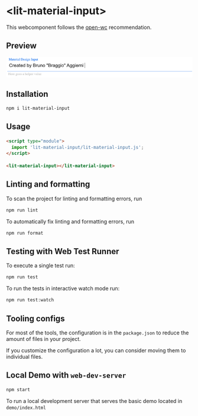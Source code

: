 # \<lit-material-input>

This webcomponent follows the [open-wc](https://github.com/open-wc/open-wc) recommendation.

## Preview

![alt text](https://github.com/Braggiouy/lit-material-input/blob/main/demo/ScreenShot.png?raw=true)


## Installation

```bash
npm i lit-material-input
```

## Usage

```html
<script type="module">
  import 'lit-material-input/lit-material-input.js';
</script>

<lit-material-input></lit-material-input>
```

## Linting and formatting

To scan the project for linting and formatting errors, run

```bash
npm run lint
```

To automatically fix linting and formatting errors, run

```bash
npm run format
```

## Testing with Web Test Runner

To execute a single test run:

```bash
npm run test
```

To run the tests in interactive watch mode run:

```bash
npm run test:watch
```


## Tooling configs

For most of the tools, the configuration is in the `package.json` to reduce the amount of files in your project.

If you customize the configuration a lot, you can consider moving them to individual files.

## Local Demo with `web-dev-server`

```bash
npm start
```

To run a local development server that serves the basic demo located in `demo/index.html`
